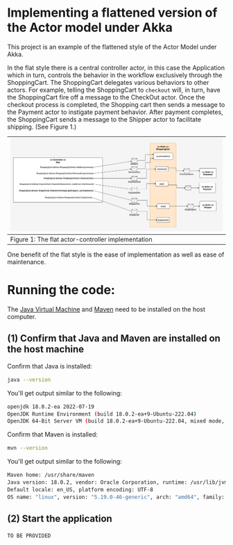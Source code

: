 # Implementing a flattened version of the Actor model under Akka

This project is an example of the flattened style of the Actor Model under Akka.

In the flat style there is a central controller actor, in this case the Application which in turn,
controls the behavior in the workflow exclusively through the ShoppingCart. The ShoppingCart delegates
various behaviors to other actors. For example, telling the ShoppingCart to `checkout` will, in turn, have
the ShoppingCart fire off a message to the CheckOut actor. Once the checkout process is completed,
the Shopping cart then sends a message to the Payment actor to instigate payment behavior.
After payment completes, the ShoppingCart sends a message to the Shipper actor to facilitate shipping. (See Figure 1.)

|![Flat Style](./images/app-controller-akka.png)|
| -------- |
|Figure 1: The flat actor-controller implementation|

One benefit of the flat style is the ease of implementation as well as ease of maintenance.

# Running the code:

The [Java Virtual Machine](https://openjdk.org/) and [Maven](https://maven.apache.org/install.html) need to be installed on the host computer.

## (1) Confirm that Java and Maven are installed on the host machine

Confirm that Java is installed:

```bash
java --version
```

You'll get output similar to the following:

```bash
openjdk 18.0.2-ea 2022-07-19
OpenJDK Runtime Environment (build 18.0.2-ea+9-Ubuntu-222.04)
OpenJDK 64-Bit Server VM (build 18.0.2-ea+9-Ubuntu-222.04, mixed mode, sharing)
```

Confirm that Maven is installed:

```bash
mvn --version
```

You'll get output similar to the following:

```bash
Maven home: /usr/share/maven
Java version: 18.0.2, vendor: Oracle Corporation, runtime: /usr/lib/jvm/jdk-18.0.2
Default locale: en_US, platform encoding: UTF-8
OS name: "linux", version: "5.19.0-46-generic", arch: "amd64", family: "unix"
```

## (2) Start the application

```
TO BE PROVIDED
```